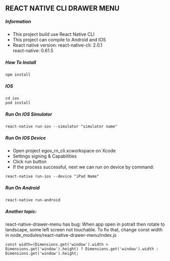 ## REACT NATIVE CLI DRAWER MENU

##### Information
- This project build use React Native CLI 
- This project can compile to Android and IOS
- React native version: 
react-native-cli: 2.0.1  
react-native: 0.61.5  

##### How To Install
```
npm install
```

##### IOS 
```
cd ios
pod install
```

##### Run On IOS Simulator
```
react-native run-ios --simulator "simulator name"
```


##### Run On IOS Device
- Open project egov_rn_cli.xcworkspace on Xcode
- Settings signing & Capabilities 
- Click run button
- If the process successful,  next we can run  on device by command:
```
react-native run-ios --device "iPad Name"
```

##### Run On Android
```
react-native run-android
```

##### Another topic:
react-native-drawer-menu has bug:
When app open in potrait then rotate to landscape, some left screen not touchable.
To fix that, change const width in node_modules/react-native-drawer-menu/index.js

```
const width=(Dimensions.get('window').width > Dimensions.get('window').height) ? Dimensions.get('window').width : Dimensions.get('window').height;
```

